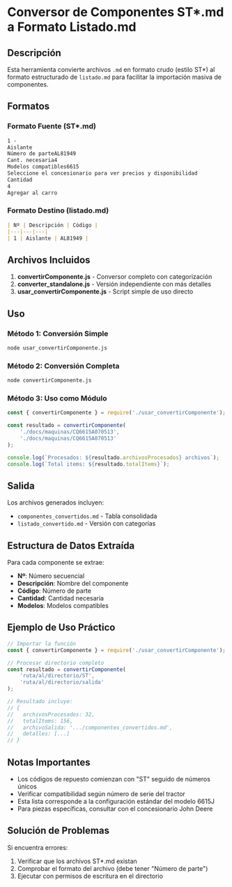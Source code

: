 # Conversor de Componentes ST*.md a Formato Listado.md

## Descripción

Esta herramienta convierte archivos `.md` en formato crudo (estilo ST*) al formato estructurado de `listado.md` para facilitar la importación masiva de componentes.

## Formatos

### Formato Fuente (ST*.md)

```markdown
1 -
Aislante
Número de parteAL81949
Cant. necesaria4
Modelos compatibles6615
Seleccione el concesionario para ver precios y disponibilidad
Cantidad
4
Agregar al carro
```

### Formato Destino (listado.md)

```markdown
| Nº | Descripción | Código |
|---|---|---|
| 1 | Aislante | AL81949 |
```

## Archivos Incluidos

1. **convertirComponente.js** - Conversor completo con categorización
2. **converter_standalone.js** - Versión independiente con más detalles
3. **usar_convertirComponente.js** - Script simple de uso directo

## Uso

### Método 1: Conversión Simple

```bash
node usar_convertirComponente.js
```

### Método 2: Conversión Completa

```bash
node convertirComponente.js
```

### Método 3: Uso como Módulo

```javascript
const { convertirComponente } = require('./usar_convertirComponente');

const resultado = convertirComponente(
    './docs/maquinas/CQ6615A070513',
    './docs/maquinas/CQ6615A070513'
);

console.log(`Procesados: ${resultado.archivosProcesados} archivos`);
console.log(`Total items: ${resultado.totalItems}`);
```

## Salida

Los archivos generados incluyen:

- `componentes_convertidos.md` - Tabla consolidada
- `listado_convertido.md` - Versión con categorías

## Estructura de Datos Extraída

Para cada componente se extrae:

- **Nº**: Número secuencial
- **Descripción**: Nombre del componente
- **Código**: Número de parte
- **Cantidad**: Cantidad necesaria
- **Modelos**: Modelos compatibles

## Ejemplo de Uso Práctico

```javascript
// Importar la función
const { convertirComponente } = require('./usar_convertirComponente');

// Procesar directorio completo
const resultado = convertirComponente(
    'ruta/al/directorio/ST',
    'ruta/al/directorio/salida'
);

// Resultado incluye:
// {
//   archivosProcesados: 32,
//   totalItems: 156,
//   archivoSalida: '.../componentes_convertidos.md',
//   detalles: [...]
// }
```

## Notas Importantes

- Los códigos de repuesto comienzan con "ST" seguido de números únicos
- Verificar compatibilidad según número de serie del tractor
- Esta lista corresponde a la configuración estándar del modelo 6615J
- Para piezas específicas, consultar con el concesionario John Deere

## Solución de Problemas

Si encuentra errores:

1. Verificar que los archivos ST*.md existan
2. Comprobar el formato del archivo (debe tener "Número de parte")
3. Ejecutar con permisos de escritura en el directorio
